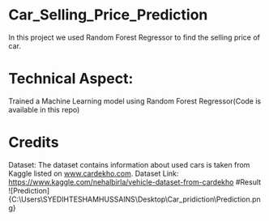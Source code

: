# Car_Selling_Price_Prediction
In this project we used Random Forest Regressor to find the selling price of car. 
# Technical Aspect:
Trained a Machine Learning model using Random Forest Regressor(Code is available in this repo)
# Credits
Dataset: The dataset contains information about used cars is taken from Kaggle listed on www.cardekho.com.
Dataset Link: https://www.kaggle.com/nehalbirla/vehicle-dataset-from-cardekho
#Result
![Prediction]{C:\Users\SYEDIHTESHAMHUSSAINS\Desktop\Car_pridiction\Prediction.png}
